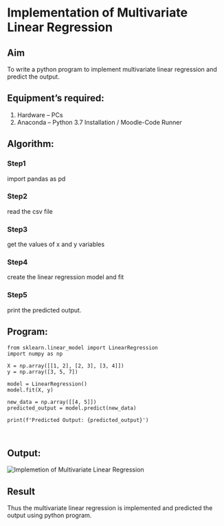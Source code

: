 # Implementation of Multivariate Linear Regression
## Aim
To write a python program to implement multivariate linear regression and predict the output.
## Equipment’s required:
1.	Hardware – PCs
2.	Anaconda – Python 3.7 Installation / Moodle-Code Runner
## Algorithm:
### Step1
import pandas as pd

### Step2
read the csv file

### Step3
get the values of x and y variables

### Step4
create the linear regression model and fit

### Step5
print the predicted output.

## Program:
```
from sklearn.linear_model import LinearRegression
import numpy as np

X = np.array([[1, 2], [2, 3], [3, 4]])
y = np.array([3, 5, 7])

model = LinearRegression()
model.fit(X, y)

new_data = np.array([[4, 5]])
predicted_output = model.predict(new_data)

print(f'Predicted Output: {predicted_output}')



```
## Output:
![Implemetion of Multivariate Linear Regression](https://github.com/ILAIYADEEPAN/Multivariate-Linear-Regression/assets/147473334/cfe1d2b7-74d3-4d8b-9077-6ef9bfae99f4)


## Result
Thus the multivariate linear regression is implemented and predicted the output using python program.
